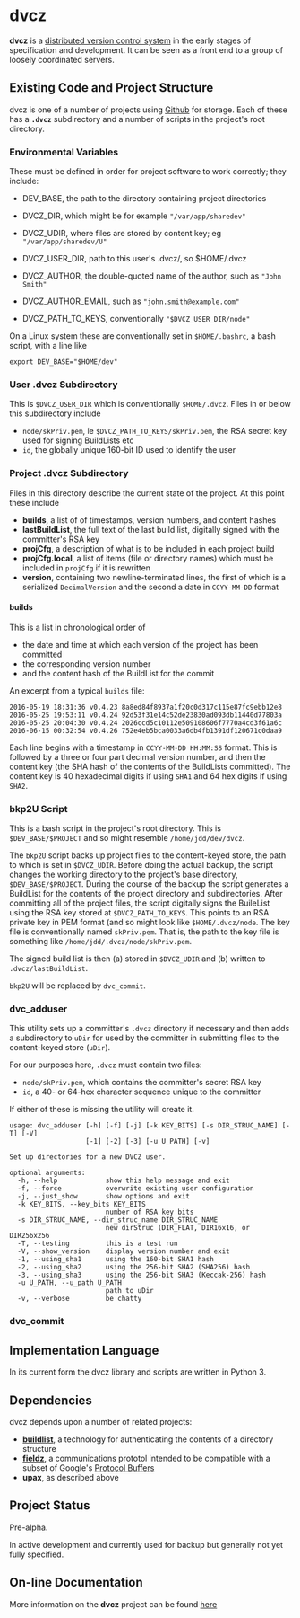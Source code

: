 # dvcz

**dvcz** is a
[distributed version control system](https://en.wikipedia.org/wiki/Distributed_version_control)
in the early stages of specification and development.  It can be seen as
a front end to
a group of loosely coordinated servers.

## Existing Code and Project Structure

dvcz is one of a number of projects using
[Github](https://www.github.com)
for storage.  Each of these has a **`.dvcz`** subdirectory and a number of
scripts in the project's root directory.

### Environmental Variables

These must be defined in order for project software to work correctly;
they include:

* DEV_BASE, the path to the directory containing project directories
* DVCZ_DIR, which might be for example `"/var/app/sharedev"`
* DVCZ_UDIR, where files are stored by content key; eg `"/var/app/sharedev/U"`

* DVCZ_USER_DIR, path to this user's .dvcz/, so $HOME/.dvcz
* DVCZ_AUTHOR, the double-quoted name of the author, such as `"John Smith"`
* DVCZ_AUTHOR_EMAIL, such as `"john.smith@example.com"`
* DVCZ_PATH_TO_KEYS, conventionally `"$DVCZ_USER_DIR/node"`

On a Linux system these are conventionally set in `$HOME/.bashrc`, a bash
script, with a line like

    export DEV_BASE="$HOME/dev"

### User .dvcz Subdirectory

This is `$DVCZ_USER_DIR` which is conventionally `$HOME/.dvcz`.  Files in or
below this subdirectory include

* `node/skPriv.pem`, ie `$DVCZ_PATH_TO_KEYS/skPriv.pem`, the RSA secret key
    used for signing BuildLists etc
* `id`, the globally unique 160-bit ID used to identify the user

### Project .dvcz Subdirectory

Files in this directory describe the current state of the project.  At
this point these include

* **builds**, a list of of timestamps, version numbers, and content hashes
* **lastBuildList**, the full text of the last build list, digitally signed
with the committer's RSA key
* **projCfg**, a description of what is to be included in each project build
* **projCfg.local**, a list of items (file or directory names)
    which must be included in `projCfg` if it is rewritten
* **version**, containing two newline-terminated lines, the first of which
    is a serialized `DecimalVersion` and the second a date in `CCYY-MM-DD`
    format

#### builds

This is a list in chronological order of

* the date and time at which each version of the project has been committed
* the corresponding version number
* and the content hash of the BuildList for the commit

An excerpt from a typical `builds` file:

    2016-05-19 18:31:36 v0.4.23 8a8ed84f8937a1f20c0d317c115e87fc9ebb12e8
    2016-05-25 19:53:11 v0.4.24 92d53f31e14c52de23830ad093db11440d77803a
    2016-05-25 20:04:30 v0.4.24 2026ccd5c10112e509108606f7770a4cd3f61a6c
    2016-06-15 00:32:54 v0.4.26 752e4eb5bca0033a6db4fb1391df120671c0daa9

Each line begins with a timestamp in `CCYY-MM-DD HH:MM:SS` format.
This is followed by a three or four part decimal version number, and
then the content key (the SHA hash of the contents of the BuildLists
committed).  The content key is 40 hexadecimal digits if using `SHA1`
and 64 hex digits if using `SHA2`.

### bkp2U Script

This is a bash script in the project's root directory.  This is
`$DEV_BASE/$PROJECT` and so might resemble `/home/jdd/dev/dvcz`.

The `bkp2U` script
backs up project files to the
content-keyed store, the path to which is set in `$DVCZ_UDIR`.   Before
doing the actual backup, the script changes the working directory to
the project's base directory,
`$DEV_BASE/$PROJECT`.  During the course of the backup the script generates a
BuildList for the contents of the project directory and subdirectories.
After committing
all of the project files, the script digitally signs the BuileList
using the RSA key
stored at `$DVCZ_PATH_TO_KEYS`.  This points to an RSA private key in
PEM format (and so might look like `$HOME/.dvcz/node`.  The key file
is conventionally named `skPriv.pem`.  That is, the path to the key
file is something like `/home/jdd/.dvcz/node/skPriv.pem`.

The signed build list is then (a) stored in `$DVCZ_UDIR` and (b) written
to `.dvcz/lastBuildList`.

`bkp2U` will be replaced by `dvc_commit`.

### dvc_adduser

This utility sets up a committer's `.dvcz` directory if necessary and then
adds a subdirectory to `uDir` for used by the committer in submitting files
to the content-keyed store (`uDir`).

For our purposes here, `.dvcz` must contain two files:

* `node/skPriv.pem`, which contains the committer's secret RSA key
* `id`, a 40- or 64-hex character sequence unique to the committer

If either of these is missing the utility will create it.

    usage: dvc_adduser [-h] [-f] [-j] [-k KEY_BITS] [-s DIR_STRUC_NAME] [-T] [-V]
                       [-1] [-2] [-3] [-u U_PATH] [-v]

    Set up directories for a new DVCZ user.

    optional arguments:
      -h, --help            show this help message and exit
      -f, --force           overwrite existing user configuration
      -j, --just_show       show options and exit
      -k KEY_BITS, --key_bits KEY_BITS
                            number of RSA key bits
      -s DIR_STRUC_NAME, --dir_struc_name DIR_STRUC_NAME
                            new dirStruc (DIR_FLAT, DIR16x16, or DIR256x256
      -T, --testing         this is a test run
      -V, --show_version    display version number and exit
      -1, --using_sha1      using the 160-bit SHA1 hash
      -2, --using_sha2      using the 256-bit SHA2 (SHA256) hash
      -3, --using_sha3      using the 256-bit SHA3 (Keccak-256) hash
      -u U_PATH, --u_path U_PATH
                            path to uDir
      -v, --verbose         be chatty

### dvc_commit

## Implementation Language

In its current form the dvcz library and scripts are written in Python 3.

## Dependencies

dvcz depends upon a number of related projects:

* [**buildlist**](https://jddixon.github.io/buildlist), a technology
for authenticating the contents of a directory structure
* [**fieldz**](https://jddixon.github.io/fieldz), a communications
prototol intended to be compatible with a subset of Google's
[Protocol Buffers](https://developers.google.com/protocol-buffers)
* **upax**, as described above

## Project Status

Pre-alpha.

In active development and currently used for backup but
generally not yet fully specified.

## On-line Documentation

More information on the **dvcz** project can be found
[here](https://jddixon.github.io/dvcz)
